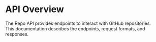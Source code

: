 # API Overview

The Repo API provides endpoints to interact with GitHub repositories.  
This documentation describes the endpoints, request formats, and responses.

